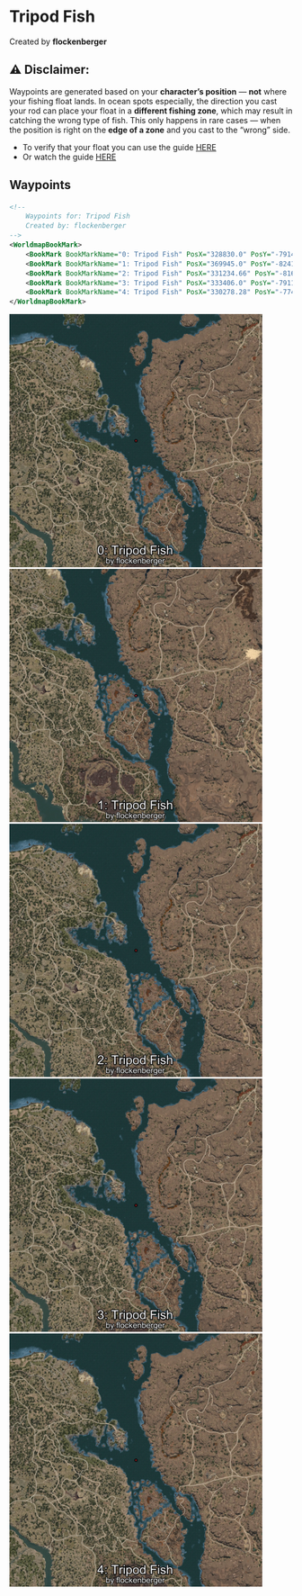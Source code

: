 # Tripod Fish
Created by **flockenberger**

## ⚠️ Disclaimer:
Waypoints are generated based on your __**character’s position**__ — __not__ where your fishing float lands.
In ocean spots especially, the direction you cast your rod can place your float in a **different fishing zone**, which may result in catching the wrong type of fish.
This only happens in rare cases — when the position is right on the **edge of a zone** and you cast to the “wrong” side.

- To verify that your float you can use the guide [HERE](https://flockenberger.github.io/bdo-fish-position/)
- Or watch the guide [HERE](https://youtu.be/t-VXcRoNojk)

## Waypoints
```xml
<!--
    Waypoints for: Tripod Fish
    Created by: flockenberger
-->
<WorldmapBookMark>
    <BookMark BookMarkName="0: Tripod Fish" PosX="328830.0" PosY="-7914.0" PosZ="32693.0" />
    <BookMark BookMarkName="1: Tripod Fish" PosX="369945.0" PosY="-8241.0" PosZ="-23995.0" />
    <BookMark BookMarkName="2: Tripod Fish" PosX="331234.66" PosY="-8168.5015" PosZ="29769.852" />
    <BookMark BookMarkName="3: Tripod Fish" PosX="333406.0" PosY="-7911.0" PosZ="33167.0" />
    <BookMark BookMarkName="4: Tripod Fish" PosX="330278.28" PosY="-7743.224" PosZ="26750.348" />
</WorldmapBookMark>
```

<img src="./Tripod Fish_0_Preview.webp" width="450"/> <img src="./Tripod Fish_1_Preview.webp" width="450"/> <img src="./Tripod Fish_2_Preview.webp" width="450"/> <img src="./Tripod Fish_3_Preview.webp" width="450"/> <img src="./Tripod Fish_4_Preview.webp" width="450"/> 